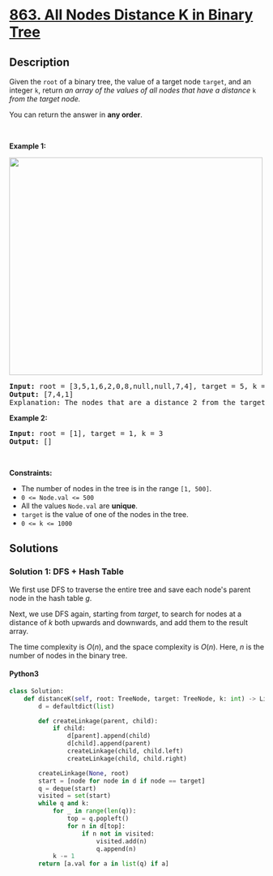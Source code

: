 # [863. All Nodes Distance K in Binary Tree](https://leetcode.com/problems/all-nodes-distance-k-in-binary-tree)


## Description

<!-- description:start -->

<p>Given the <code>root</code> of a binary tree, the value of a target node <code>target</code>, and an integer <code>k</code>, return <em>an array of the values of all nodes that have a distance </em><code>k</code><em> from the target node.</em></p>

<p>You can return the answer in <strong>any order</strong>.</p>

<p>&nbsp;</p>
<p><strong class="example">Example 1:</strong></p>
<img alt="" src="https://fastly.jsdelivr.net/gh/doocs/leetcode@main/solution/0800-0899/0863.All%20Nodes%20Distance%20K%20in%20Binary%20Tree/images/sketch0.png" style="width: 500px; height: 429px;" />
<pre>
<strong>Input:</strong> root = [3,5,1,6,2,0,8,null,null,7,4], target = 5, k = 2
<strong>Output:</strong> [7,4,1]
Explanation: The nodes that are a distance 2 from the target node (with value 5) have values 7, 4, and 1.
</pre>

<p><strong class="example">Example 2:</strong></p>

<pre>
<strong>Input:</strong> root = [1], target = 1, k = 3
<strong>Output:</strong> []
</pre>

<p>&nbsp;</p>
<p><strong>Constraints:</strong></p>

<ul>
	<li>The number of nodes in the tree is in the range <code>[1, 500]</code>.</li>
	<li><code>0 &lt;= Node.val &lt;= 500</code></li>
	<li>All the values <code>Node.val</code> are <strong>unique</strong>.</li>
	<li><code>target</code> is the value of one of the nodes in the tree.</li>
	<li><code>0 &lt;= k &lt;= 1000</code></li>
</ul>

<!-- description:end -->

## Solutions

<!-- solution:start -->

### Solution 1: DFS + Hash Table

We first use DFS to traverse the entire tree and save each node's parent node in the hash table $\textit{g}$.

Next, we use DFS again, starting from $\textit{target}$, to search for nodes at a distance of $k$ both upwards and downwards, and add them to the result array.

The time complexity is $O(n)$, and the space complexity is $O(n)$. Here, $n$ is the number of nodes in the binary tree.

<!-- tabs:start -->

#### Python3

```python
class Solution:
    def distanceK(self, root: TreeNode, target: TreeNode, k: int) -> List[int]:
        d = defaultdict(list)

        def createLinkage(parent, child):
            if child:
                d[parent].append(child)
                d[child].append(parent)
                createLinkage(child, child.left)
                createLinkage(child, child.right)

        createLinkage(None, root)
        start = [node for node in d if node == target]
        q = deque(start)
        visited = set(start)
        while q and k:
            for _ in range(len(q)):
                top = q.popleft()
                for n in d[top]:
                    if n not in visited:
                        visited.add(n)
                        q.append(n)
            k -= 1
        return [a.val for a in list(q) if a]
```
